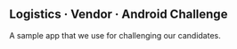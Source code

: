## Logistics · Vendor · Android Challenge

A sample app that we use for challenging our candidates.
